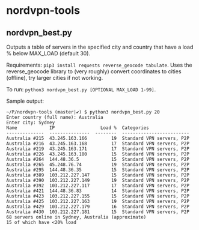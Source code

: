 # nordvpn-tools

## nordvpn_best.py
Outputs a table of servers in the specified city and country that have a load % below MAX_LOAD (default 30). 

Requirements: `pip3 install requests reverse_geocode tabulate`. Uses the reverse_geocode library to (very roughly) convert coordinates to cities (offline), try larger cities if not working.

To run: `python3 nordvpn_best.py [OPTIONAL MAX_LOAD 1-99]`.

Sample output:
```
~/P/nordvpn-tools (master|✔) $ python3 nordvpn_best.py 20
Enter country (full name): Australia 
Enter city: Sydney
Name            IP                 Load %  Categories
--------------  ---------------  --------  -------------------------
Australia #215  43.245.163.166         19  Standard VPN servers, P2P
Australia #216  43.245.163.168         17  Standard VPN servers, P2P
Australia #219  43.245.163.171         17  Standard VPN servers, P2P
Australia #226  43.245.163.180         15  Standard VPN servers, P2P
Australia #264  144.48.36.5            15  Standard VPN servers, P2P
Australia #265  45.248.76.74           19  Standard VPN servers, P2P
Australia #295  144.48.36.35           15  Standard VPN servers, P2P
Australia #389  103.212.227.147        15  Standard VPN servers, P2P
Australia #390  103.212.227.149        19  Standard VPN servers, P2P
Australia #392  103.212.227.117        17  Standard VPN servers, P2P
Australia #421  144.48.36.83           14  Standard VPN servers, P2P
Australia #423  103.212.227.155        15  Standard VPN servers, P2P
Australia #425  103.212.227.163        19  Standard VPN servers, P2P
Australia #429  103.212.227.179        16  Standard VPN servers, P2P
Australia #430  103.212.227.181        15  Standard VPN servers, P2P
68 servers online in Sydney, Australia (approximate)
15 of which have <20% load

```
